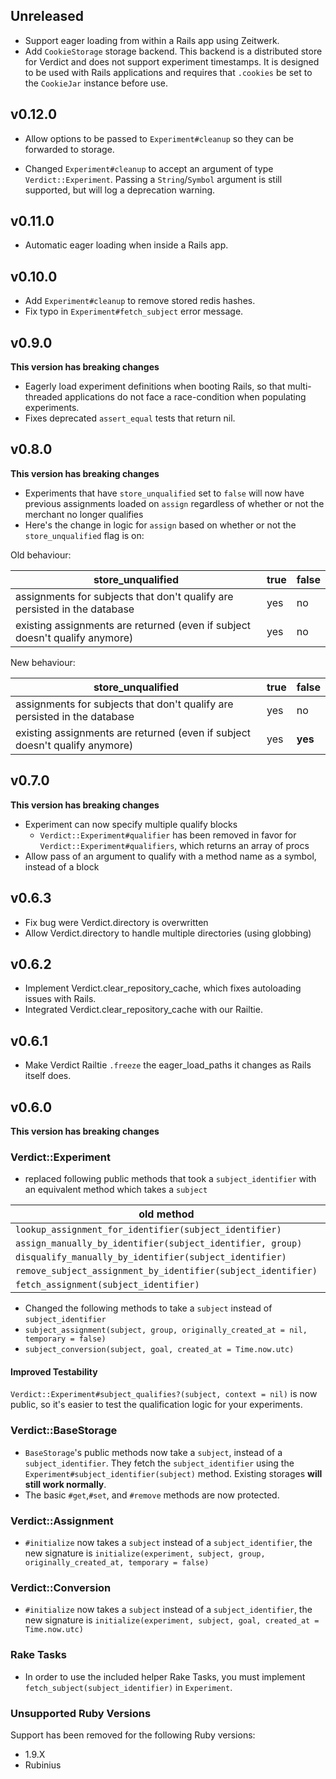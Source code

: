 ## Unreleased

* Support eager loading from within a Rails app using Zeitwerk.
* Add `CookieStorage` storage backend. This backend is a distributed store for Verdict and does not support experiment timestamps. It is designed to be used with Rails applications and requires that `.cookies` be set to the `CookieJar` instance before use.

## v0.12.0

* Allow options to be passed to `Experiment#cleanup` so they can be forwarded to storage.

* Changed `Experiment#cleanup` to accept an argument of type `Verdict::Experiment`.
  Passing a `String`/`Symbol` argument is still supported, but will log a deprecation warning.

## v0.11.0

* Automatic eager loading when inside a Rails app.

## v0.10.0

* Add `Experiment#cleanup` to remove stored redis hashes.
* Fix typo in `Experiment#fetch_subject` error message.

## v0.9.0
**This version has breaking changes**

* Eagerly load experiment definitions when booting Rails, so that multi-threaded applications do not face a race-condition when populating experiments.
* Fixes deprecated `assert_equal` tests that return nil.

## v0.8.0
**This version has breaking changes**

* Experiments that have `store_unqualified` set to `false` will now have previous assignments loaded on `assign` regardless of whether or not the merchant no longer qualifies
* Here's the change in logic for `assign` based on whether or not the `store_unqualified` flag is on:

Old behaviour:

| store_unqualified                                                           | true | false |
|-----------------------------------------------------------------------------|------|-------|
| assignments for subjects that don't qualify are persisted in the database                   | yes  | no    |
| existing assignments are returned (even if subject doesn't qualify anymore) | yes  | no    |

New behaviour:

| store_unqualified                                                           | true | false |
|-----------------------------------------------------------------------------|------|-------|
| assignments for subjects that don't qualify are persisted in the database                   | yes  | no    |
| existing assignments are returned (even if subject doesn't qualify anymore) | yes  | **yes** |

## v0.7.0
**This version has breaking changes**

* Experiment can now specify multiple qualify blocks
  * `Verdict::Experiment#qualifier` has been removed in favor for `Verdict::Experiment#qualifiers`, which returns an array of procs
* Allow pass of an argument to qualify with a method name as a symbol, instead of a block

## v0.6.3

* Fix bug were Verdict.directory is overwritten
* Allow Verdict.directory to handle multiple directories (using globbing)

## v0.6.2

* Implement Verdict.clear_repository_cache, which fixes autoloading issues with Rails.
* Integrated Verdict.clear_repository_cache with our Railtie.

## v0.6.1

* Make Verdict Railtie `.freeze` the eager_load_paths it changes as Rails itself does.

## v0.6.0
**This version has breaking changes**

### Verdict::Experiment
* replaced following public methods that took a `subject_identifier` with an equivalent method which takes a `subject`

| old method                                                      | new method                               |
| --------------------------------------------------------------- | ---------------------------------------- |
| `lookup_assignment_for_identifier(subject_identifier)`          | `lookup(subject)`                        |
| `assign_manually_by_identifier(subject_identifier, group)`      | `assign_manually(subject, group)`        |
| `disqualify_manually_by_identifier(subject_identifier)`         | `disqualify_manually(subject)`           |
| `remove_subject_assignment_by_identifier(subject_identifier)`   | `remove_subject_assignment(subject)`     |
| `fetch_assignment(subject_identifier)`                          | `lookup(subject)`                        |

* Changed the following methods to take a `subject` instead of `subject_identifier`
 * `subject_assignment(subject, group, originally_created_at = nil, temporary = false)`
 * `subject_conversion(subject, goal, created_at = Time.now.utc)`

#### Improved Testability
`Verdict::Experiment#subject_qualifies?(subject, context = nil)` is now public, so it's easier to test
the qualification logic for your experiments.

### Verdict::BaseStorage
* `BaseStorage`'s public methods now take a `subject`, instead of a `subject_identifier`. They fetch the `subject_identifier` using the `Experiment#subject_identifier(subject)` method. Existing storages **will still work normally**.
* The basic `#get`,`#set`, and `#remove` methods are now protected.

### Verdict::Assignment
* `#initialize` now takes a `subject` instead of a `subject_identifier`, the new signature is `initialize(experiment, subject, group, originally_created_at, temporary = false)`

### Verdict::Conversion
* `#initialize` now takes a `subject` instead of a `subject_identifier`, the new signature is `initialize(experiment, subject, goal, created_at = Time.now.utc)`

### Rake Tasks
* In order to use the included helper Rake Tasks, you must implement `fetch_subject(subject_identifier)` in `Experiment`.

### Unsupported Ruby Versions
Support has been removed for the following Ruby versions:
- 1.9.X
- Rubinius
